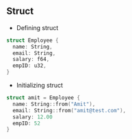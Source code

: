 ## Struct
- Defining struct
```c
struct Employee {
  name: String,
  email: String,
  salary: f64,
  empID: u32,
}
```
- Initializing struct
```c
struct amit = Employee {
  name: String::from("Amit"),
  email: String::from("amit@test.com"),
  salary: 12.00
  empID: 52
}
```
